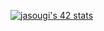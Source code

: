 [![jasougi's 42 stats](https://badge42.vercel.app/api/v2/cl2nfqd1y003509l6xm9y3ugq/stats?cursusId=21&coalitionId=91)](https://github.com/JaeSeoKim/badge42)

<!--
**Uliana-S/Uliana-S** is a ✨ _special_ ✨ repository because its `README.md` (this file) appears on your GitHub profile.

Here are some ideas to get you started:

- 🔭 I’m currently working on ...
- 🌱 I’m currently learning ...
- 👯 I’m looking to collaborate on ...
- 🤔 I’m looking for help with ...
- 💬 Ask me about ...
- 📫 How to reach me: ...
- 😄 Pronouns: ...
- ⚡ Fun fact: ...
-->
